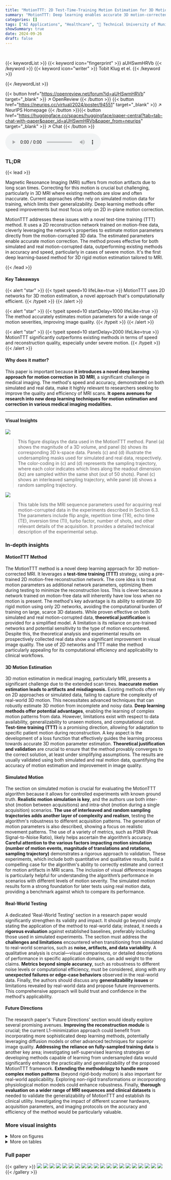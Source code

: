 ```yaml
---
title: "MotionTTT: 2D Test-Time-Training Motion Estimation for 3D Motion Corrected MRI"
summary: "MotionTTT: Deep learning enables accurate 3D motion-corrected MRI by cleverly estimating motion parameters during test-time training, significantly improving image reconstruction."
categories: []
tags: ["AI Applications", "Healthcare", "🏢 Technical University of Munich",]
showSummary: true
date: 2024-09-26
draft: false
---
```


<br>

{{< keywordList >}}
{{< keyword icon="fingerprint" >}} aUHSwmHRVb {{< /keyword >}}
{{< keyword icon="writer" >}} Tobit Klug et el. {{< /keyword >}}
 
{{< /keywordList >}}

{{< button href="https://openreview.net/forum?id=aUHSwmHRVb" target="_blank" >}}
↗ OpenReview
{{< /button >}}
{{< button href="https://neurips.cc/virtual/2024/poster/94551" target="_blank" >}}
↗ NeurIPS Homepage
{{< /button >}}{{< button href="https://huggingface.co/spaces/huggingface/paper-central?tab=tab-chat-with-paper&paper_id=aUHSwmHRVb&paper_from=neurips" target="_blank" >}}
↗ Chat
{{< /button >}}



<audio controls>
    <source src="https://ai-paper-reviewer.com/aUHSwmHRVb/podcast.wav" type="audio/wav">
    Your browser does not support the audio element.
</audio>


### TL;DR


{{< lead >}}

Magnetic Resonance Imaging (MRI) suffers from motion artifacts due to long scan times.  Correcting for this motion is crucial but challenging, particularly in 3D MRI where existing methods are slow and often inaccurate.  Current approaches often rely on simulated motion data for training, which limits their generalizability.  Deep learning methods offer speed improvements but most focus only on 2D in-plane motion correction. 

MotionTTT addresses these issues with a novel test-time training (TTT) method.  It uses a 2D reconstruction network trained on motion-free data, cleverly leveraging the network's properties to estimate motion parameters directly from the motion-corrupted 3D data.  The estimated parameters enable accurate motion correction. The method proves effective for both simulated and real motion-corrupted data, outperforming existing methods in accuracy and speed, particularly in cases of severe motion.  It's the first deep learning-based method for 3D rigid motion estimation tailored to MRI.

{{< /lead >}}


#### Key Takeaways

{{< alert "star" >}}
{{< typeit speed=10 lifeLike=true >}} MotionTTT uses 2D networks for 3D motion estimation, a novel approach that's computationally efficient. {{< /typeit >}}
{{< /alert >}}

{{< alert "star" >}}
{{< typeit speed=10 startDelay=1000 lifeLike=true >}} The method accurately estimates motion parameters for a wide range of motion severities, improving image quality. {{< /typeit >}}
{{< /alert >}}

{{< alert "star" >}}
{{< typeit speed=10 startDelay=2000 lifeLike=true >}} MotionTTT significantly outperforms existing methods in terms of speed and reconstruction quality, especially under severe motion. {{< /typeit >}}
{{< /alert >}}

#### Why does it matter?
This paper is important because **it introduces a novel deep learning approach for motion correction in 3D MRI**, a significant challenge in medical imaging.  The method's speed and accuracy, demonstrated on both simulated and real data, make it highly relevant to researchers seeking to improve the quality and efficiency of MRI scans.  **It opens avenues for research into new deep learning techniques for motion estimation and correction in various medical imaging modalities.**

------
#### Visual Insights



![](https://ai-paper-reviewer.com/aUHSwmHRVb/figures_2_1.jpg)

> This figure displays the data used in the MotionTTT method. Panel (a) shows the magnitude of a 3D volume, and panel (b) shows its corresponding 3D k-space data. Panels (c) and (d) illustrate the undersampling masks used for simulated and real data, respectively. The color-coding in (c) and (d) represents the sampling trajectory, where each color indicates which lines along the readout dimension (kz) are sampled within the same shot (out of 50 shots). Panel (c) shows an interleaved sampling trajectory, while panel (d) shows a random sampling trajectory.





![](https://ai-paper-reviewer.com/aUHSwmHRVb/tables_18_1.jpg)

> This table lists the MRI sequence parameters used for acquiring real motion-corrupted data in the experiments described in Section 6.3. The parameters include flip angle, repetition time (TR), echo time (TE), inversion time (TI), turbo factor, number of shots, and other relevant details of the acquisition.  It provides a detailed technical description of the experimental setup.





### In-depth insights


#### MotionTTT Method
The MotionTTT method is a novel deep learning approach for 3D motion-corrected MRI.  It leverages a **test-time training (TTT)** strategy, using a pre-trained 2D motion-free reconstruction network.  The core idea is to treat motion parameters as additional network parameters, optimizing them during testing to minimize the reconstruction loss. This is clever because a network trained on motion-free data will inherently have low loss when no motion is present. The method's key advantage is its ability to estimate 3D rigid motion using only 2D networks, avoiding the computational burden of training on large, scarce 3D datasets. While proven effective on both simulated and real motion-corrupted data, **theoretical justification** is provided for a simplified model. A limitation is its reliance on pre-trained networks and potential sensitivity to the type of motion encountered.  Despite this, the theoretical analysis and experimental results on prospectively collected real data show a significant improvement in visual image quality. The use of 2D networks and TTT make the method particularly appealing for its computational efficiency and applicability to clinical workflows.

#### 3D Motion Estimation
3D motion estimation in medical imaging, particularly MRI, presents a significant challenge due to the extended scan times.  **Inaccurate motion estimation leads to artifacts and misdiagnosis.**  Existing methods often rely on 2D approaches or simulated data, failing to capture the complexity of real-world 3D motion. This necessitates advanced techniques that can robustly estimate 3D motion from incomplete and noisy data.  **Deep learning methods offer potential advantages**, enabling the learning of complex motion patterns from data. However, limitations exist with respect to data availability, generalizability to unseen motions, and computational cost.  **Test-time training (TTT)** is a promising direction, allowing for adaptation to specific patient motion during reconstruction. A key aspect is the development of a loss function that effectively guides the learning process towards accurate 3D motion parameter estimation.  **Theoretical justification and validation** are crucial to ensure that the method provably converges to the correct solution, at least under simplifying assumptions. The results are usually validated using both simulated and real motion data, quantifying the accuracy of motion estimation and improvement in image quality.

#### Simulated Motion
The section on simulated motion is crucial for evaluating the MotionTTT algorithm because it allows for controlled experiments with known ground truth.  **Realistic motion simulation is key**, and the authors use both inter-shot (motion between acquisitions) and intra-shot (motion during a single acquisition) scenarios.  **The use of interleaved and random sampling trajectories adds another layer of complexity and realism**, testing the algorithm's robustness to different acquisition patterns.  The generation of motion parameters is also described, showing a focus on realistic movement patterns.   The use of a variety of metrics, such as PSNR (Peak Signal-to-Noise Ratio), likely helps ascertain the algorithm’s accuracy.  **Careful attention to the various factors impacting motion simulation (number of motion events, magnitude of translations and rotations, sampling trajectory)**  demonstrates a rigorous approach to validation.   These experiments, which include both quantitative and qualitative results, build a compelling case for the algorithm's ability to correctly estimate and correct for motion artifacts in MRI scans. The inclusion of visual difference images is particularly helpful for understanding the algorithm’s performance in scenarios with different levels of motion severity. The simulated motion results form a strong foundation for later tests using real motion data, providing a benchmark against which to compare its performance.

#### Real-World Testing
A dedicated 'Real-World Testing' section in a research paper would significantly strengthen its validity and impact.  It should go beyond simply stating the application of the method to real-world data; instead, it needs a **rigorous evaluation** against established baselines, preferably including those used in simulated experiments.  The section must address the **challenges and limitations** encountered when transitioning from simulated to real-world scenarios, such as **noise, artifacts, and data variability**.  A qualitative analysis is crucial—visual comparisons, or detailed descriptions of performance in specific application domains, can add weight to the claims.  **Metrics beyond simple accuracy**, such as robustness to different noise levels or computational efficiency, must be considered, along with any **unexpected failures or edge-case behaviors** observed in the real-world data. Finally, the authors should discuss any **generalizability issues** or limitations revealed by real-world data and propose future improvements.  This comprehensive approach will build trust and confidence in the method's applicability.

#### Future Directions
The research paper's 'Future Directions' section would ideally explore several promising avenues.  **Improving the reconstruction module** is crucial; the current L1-minimization approach could benefit from incorporating more sophisticated deep learning methods, potentially leveraging diffusion models or other advanced techniques for superior image quality. **Addressing the reliance on fully-sampled training data** is another key area; investigating self-supervised learning strategies or developing methods capable of learning from undersampled data would significantly enhance the practicality and generalizability of the proposed MotionTTT framework.  **Extending the methodology to handle more complex motion patterns** (beyond rigid-body motion) is also important for real-world applicability. Exploring non-rigid transformations or incorporating physiological motion models could enhance robustness. Finally, **thorough evaluation on a wider range of MRI sequences and clinical datasets** is needed to validate the generalizability of MotionTTT and establish its clinical utility.  Investigating the impact of different scanner hardware, acquisition parameters, and imaging protocols on the accuracy and efficiency of the method would be particularly valuable.


### More visual insights

<details>
<summary>More on figures
</summary>


![](https://ai-paper-reviewer.com/aUHSwmHRVb/figures_3_1.jpg)

> This figure illustrates the MRI forward models with and without motion for a 2D single-coil setup.  The left side shows the process without motion:  the reference image is transformed to k-space, undersampled, and then reconstructed using the inverse Fourier transform. The right side shows what happens with motion: rotations are applied using the non-uniform fast Fourier transform (NUFFT), and translations are implemented with linear phase shifts.  This introduces artifacts into the reconstructed image, because some areas of k-space are oversampled while others are undersampled during the motion.


![](https://ai-paper-reviewer.com/aUHSwmHRVb/figures_5_1.jpg)

> The figure shows the loss function for different values of the shift parameter m₁, with varying numbers of other parameters (m₂, m₃, m₄) set to values different from the true shift (m* = 0).  The plot demonstrates that a sharp minimum in the loss occurs when m₁ matches the true shift, illustrating the theoretical justification for MotionTTT's ability to estimate motion parameters.


![](https://ai-paper-reviewer.com/aUHSwmHRVb/figures_7_1.jpg)

> This figure shows the Peak Signal-to-Noise Ratio (PSNR) performance of different motion correction methods across various levels of simulated inter-shot motion.  The x-axis represents the motion severity, defined by the number of motion events and the maximum rotation/translation during motion. The y-axis represents the PSNR values. Different methods are compared: L1 minimization with known motion parameters, U-net reconstruction with known motion, MotionTTT with L1 reconstruction, MotionTTT with L1 reconstruction and thresholding, AltOpt with L1 reconstruction, AltOpt with L1 reconstruction and thresholding, and the end-to-end stacked U-net. The error bars represent the standard deviation across different test examples and randomly generated motion trajectories.  It demonstrates MotionTTT's accuracy and speed in estimating motion parameters, even under conditions of significant motion.


![](https://ai-paper-reviewer.com/aUHSwmHRVb/figures_7_2.jpg)

> This figure shows a visual comparison of the reconstruction results obtained using different methods for simulated motion with a severity level of 5.  It includes the reference image, the reconstructions from L1 minimization, the E2E stacked U-Net, alternating optimization with and without thresholding, and MotionTTT with and without thresholding. Difference images highlight the discrepancies between the reconstructions and the reference image.


![](https://ai-paper-reviewer.com/aUHSwmHRVb/figures_9_1.jpg)

> This figure shows the PSNR (Peak Signal-to-Noise Ratio) values for different motion correction methods across varying levels of simulated inter-shot motion severity.  The x-axis represents the severity level, defined by the number of motion events and the maximum translation or rotation magnitude. The y-axis shows the PSNR.  Multiple methods are compared, including using known motion parameters (oracle) for comparison, and methods that estimate motion parameters (MotionTTT, alternating optimization) or no motion correction. The error bars represent the standard deviation across multiple test examples and randomly generated motion trajectories.  The results demonstrate the effectiveness of MotionTTT in estimating motion parameters and achieving accurate reconstruction.


![](https://ai-paper-reviewer.com/aUHSwmHRVb/figures_22_1.jpg)

> This figure compares the visual quality of image reconstructions produced by different methods (L1, E2E Stacked U-Net, AltOpt+Th-L1, MotionTTT-L1, MotionTTT+Th-L1, KnownMotion-L1, KnownMotion-U-net-DCLayer) at different motion severities (levels 1 and 9).  The top half shows the results for low severity motion, where the differences between the methods are less pronounced.  The bottom half shows the results for high severity motion (level 9), revealing more significant differences in reconstruction quality, particularly highlighting the performance of MotionTTT and KnownMotion methods.


![](https://ai-paper-reviewer.com/aUHSwmHRVb/figures_24_1.jpg)

> This figure shows six different undersampling masks used in ablation studies to test MotionTTT's robustness to different sampling strategies.  Each mask represents a different acceleration factor (R=2, 4, 8) and sampling trajectory (interleaved, random, linear, deterministic). The color coding helps visualize which k-space lines are sampled within each shot.


![](https://ai-paper-reviewer.com/aUHSwmHRVb/figures_24_2.jpg)

> This figure shows the performance of different motion correction methods on MRI images with simulated inter-shot motion.  The x-axis represents the severity of motion, combining the number of motion events and the maximum rotation/translation magnitude.  The y-axis represents the Peak Signal-to-Noise Ratio (PSNR), a measure of image quality.  Multiple methods are compared: using known ground truth motion parameters, no motion correction, and motion estimation with MotionTTT or alternating optimization.  The results are averaged over multiple examples, and error bars show the standard deviation, indicating the variability in performance.


![](https://ai-paper-reviewer.com/aUHSwmHRVb/figures_24_3.jpg)

> This figure displays a qualitative comparison of reconstruction results using different methods for simulated intra-shot motion with a severity level of 6. It includes the reference image, L1 reconstruction (without motion correction), MotionTTT-L1 (Phase 1, without intra-shot motion estimation), MotionTTT-L1 (Phase 3, with intra-shot motion estimation), MotionTTT+Th-L1 (Phase 1, with DC loss thresholding), MotionTTT+Th-L1 (Phase 3, with DC loss thresholding), and KnownMotion-L1 (reconstruction with known motion parameters).  Difference images highlight the discrepancies between the reconstructed images and the reference image, showing how well each method handles the intra-shot motion artifacts.  The color scale in the difference images helps to visualize the magnitude and direction of the errors.


![](https://ai-paper-reviewer.com/aUHSwmHRVb/figures_27_1.jpg)

> This figure shows the visual comparison of MRI reconstructions with real motion data.  Three orthogonal planes (axial, sagittal, and coronal) are shown. The columns represent different levels of motion corruption (No motion, Mild Motion 1-3, Strong Motion), and rows represent reconstruction methods (No motion, L1, MotionTTT+Th-L1).  The red boxes highlight regions of interest where the improvements by MotionTTT+Th-L1 are particularly apparent. The results show significant improvement in image quality when using MotionTTT+Th-L1, especially with stronger motion artifacts.


![](https://ai-paper-reviewer.com/aUHSwmHRVb/figures_28_1.jpg)

> This figure shows the estimated motion parameters (translations and rotations in three dimensions) and the data consistency (DC) loss for each motion state. The data is from a real MRI scan with strong motion.  The plot compares the motion parameters estimated in phase 1 (initial estimation) and phase 3 (final estimation) of the MotionTTT algorithm. The gray shaded areas represent intra-shot motion states, meaning that motion occurred within a single shot acquisition, while the white areas represent motion that happened between different shots. The green line indicates the DC loss threshold.  Motion states with a DC loss above the threshold are discarded.


</details>




<details>
<summary>More on tables
</summary>


![](https://ai-paper-reviewer.com/aUHSwmHRVb/tables_20_1.jpg)
> This table shows the PSNR (Peak Signal-to-Noise Ratio) values and the number of discarded k-space lines for different sampling orders (random, deterministic, interleaved, linear) in the context of MotionTTT+Th-L1 for intra-shot motion correction.  It demonstrates the effect of different sampling strategies on reconstruction quality and efficiency by showing the trade-off between PSNR and the number of discarded lines. The higher the PSNR, the better the reconstruction quality; a lower number of discarded lines suggests a more efficient use of acquired data.  The results indicate the random and deterministic orders have similar performance.

![](https://ai-paper-reviewer.com/aUHSwmHRVb/tables_21_1.jpg)
> This table lists the parameters of the 3D T1-weighted Ultrafast Gradient-Echo (TFE) MRI sequence used to acquire the real motion-corrupted data in the experiments described in Section 6.3 of the paper.  The parameters include sequence type, flip angle, repetition time (TR), echo time (TE), TFE prepulse and delay, minimum inversion time delay, TFE factor, the number of shots, the duration of each shot and acquisition, the shot interval, sampling type (Cartesian), under-sampling factor, half-scan factors in the Y and Z directions, the number of auto-calibration lines, profile order (random), field of view (FOV), acquisition matrix, fold-over direction, fat shift direction, and water-fat shift. These parameters provide a detailed specification of the MRI acquisition process used in the study.

![](https://ai-paper-reviewer.com/aUHSwmHRVb/tables_23_1.jpg)
> This table presents the results of the MotionTTT+Th-L1 method under different sampling orders (random, deterministic, interleaved, and linear) for intra-shot motion correction.  It shows the average PSNR (Peak Signal-to-Noise Ratio) achieved across four validation examples and five motion trajectories for each sampling order.  Additionally, it shows the average number of k-space lines that were discarded due to the DC loss threshold.  This data allows for comparing the effectiveness of different sampling strategies under the conditions of the experiment.

![](https://ai-paper-reviewer.com/aUHSwmHRVb/tables_23_2.jpg)
> This table presents the performance of the MotionTTT+Th-L1 method for intra-shot motion correction using four different sampling orders (random, deterministic, interleaved, and linear).  The performance is measured in Peak Signal-to-Noise Ratio (PSNR), and the number of discarded k-space lines (due to a data consistency loss threshold) is also reported for each sampling order. This data helps to analyze the impact of sampling order on the method's accuracy and efficiency.

![](https://ai-paper-reviewer.com/aUHSwmHRVb/tables_25_1.jpg)
> This table presents the results of the MotionTTT+Th-L1 method for intra-shot motion correction using four different k-space sampling orders: random, deterministic, interleaved, and linear.  The performance is measured by PSNR (Peak Signal-to-Noise Ratio) and the number of k-space lines discarded due to a data consistency (DC) loss threshold. This shows how the choice of sampling order impacts the reconstruction quality and computational efficiency of the method.

</details>




### Full paper

{{< gallery >}}
<img src="https://ai-paper-reviewer.com/aUHSwmHRVb/1.png" class="grid-w50 md:grid-w33 xl:grid-w25" />
<img src="https://ai-paper-reviewer.com/aUHSwmHRVb/2.png" class="grid-w50 md:grid-w33 xl:grid-w25" />
<img src="https://ai-paper-reviewer.com/aUHSwmHRVb/3.png" class="grid-w50 md:grid-w33 xl:grid-w25" />
<img src="https://ai-paper-reviewer.com/aUHSwmHRVb/4.png" class="grid-w50 md:grid-w33 xl:grid-w25" />
<img src="https://ai-paper-reviewer.com/aUHSwmHRVb/5.png" class="grid-w50 md:grid-w33 xl:grid-w25" />
<img src="https://ai-paper-reviewer.com/aUHSwmHRVb/6.png" class="grid-w50 md:grid-w33 xl:grid-w25" />
<img src="https://ai-paper-reviewer.com/aUHSwmHRVb/7.png" class="grid-w50 md:grid-w33 xl:grid-w25" />
<img src="https://ai-paper-reviewer.com/aUHSwmHRVb/8.png" class="grid-w50 md:grid-w33 xl:grid-w25" />
<img src="https://ai-paper-reviewer.com/aUHSwmHRVb/9.png" class="grid-w50 md:grid-w33 xl:grid-w25" />
<img src="https://ai-paper-reviewer.com/aUHSwmHRVb/10.png" class="grid-w50 md:grid-w33 xl:grid-w25" />
<img src="https://ai-paper-reviewer.com/aUHSwmHRVb/11.png" class="grid-w50 md:grid-w33 xl:grid-w25" />
<img src="https://ai-paper-reviewer.com/aUHSwmHRVb/12.png" class="grid-w50 md:grid-w33 xl:grid-w25" />
<img src="https://ai-paper-reviewer.com/aUHSwmHRVb/13.png" class="grid-w50 md:grid-w33 xl:grid-w25" />
<img src="https://ai-paper-reviewer.com/aUHSwmHRVb/14.png" class="grid-w50 md:grid-w33 xl:grid-w25" />
<img src="https://ai-paper-reviewer.com/aUHSwmHRVb/15.png" class="grid-w50 md:grid-w33 xl:grid-w25" />
<img src="https://ai-paper-reviewer.com/aUHSwmHRVb/16.png" class="grid-w50 md:grid-w33 xl:grid-w25" />
<img src="https://ai-paper-reviewer.com/aUHSwmHRVb/17.png" class="grid-w50 md:grid-w33 xl:grid-w25" />
<img src="https://ai-paper-reviewer.com/aUHSwmHRVb/18.png" class="grid-w50 md:grid-w33 xl:grid-w25" />
<img src="https://ai-paper-reviewer.com/aUHSwmHRVb/19.png" class="grid-w50 md:grid-w33 xl:grid-w25" />
<img src="https://ai-paper-reviewer.com/aUHSwmHRVb/20.png" class="grid-w50 md:grid-w33 xl:grid-w25" />
{{< /gallery >}}
